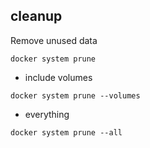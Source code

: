 
## cleanup

Remove unused data

```
docker system prune
```

- include volumes

```
docker system prune --volumes
```

- everything

```
docker system prune --all
```

